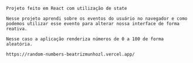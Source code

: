     Projeto feito em React com utilização de state
    
    Nesse projeto aprendi sobre os eventos do usuário no navegador e como podemos utilizar esse evento para alterar nossa interface de forma reativa.
    
    Nesse caso a aplicação renderiza números de 0 a 100 de forma aleatória.

    https://random-numbers-beatrizmunhozl.vercel.app/
